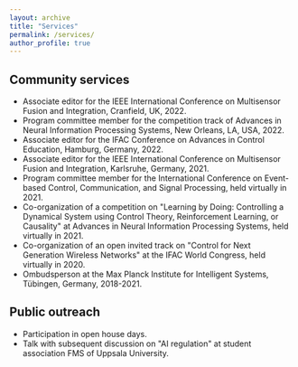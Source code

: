 ```yaml
---
layout: archive
title: "Services"
permalink: /services/
author_profile: true
---
```


## Community services
* Associate editor for the IEEE International Conference on Multisensor Fusion and Integration, Cranfield, UK, 2022.
* Program committee member for the competition track of Advances in Neural Information Processing Systems, New Orleans, LA, USA, 2022.
* Associate editor for the IFAC Conference on Advances in Control Education, Hamburg, Germany, 2022.
* Associate editor for the IEEE International Conference on Multisensor Fusion and Integration, Karlsruhe, Germany, 2021.
* Program committee member for the International Conference on Event-based Control, Communication, and Signal Processing, held virtually in 2021.
* Co-organization of a competition on "Learning by Doing: Controlling a Dynamical System using Control Theory, Reinforcement Learning, or Causality" at Advances in Neural Information Processing Systems, held virtually in 2021.
* Co-organization of an open invited track on "Control for Next Generation Wireless Networks" at the IFAC World Congress, held virtually in 2020.
* Ombudsperson at the Max Planck Institute for Intelligent Systems, Tübingen, Germany, 2018-2021.

## Public outreach

* Participation in open house days.
* Talk with subsequent discussion on "AI regulation" at student association FMS of Uppsala University.
